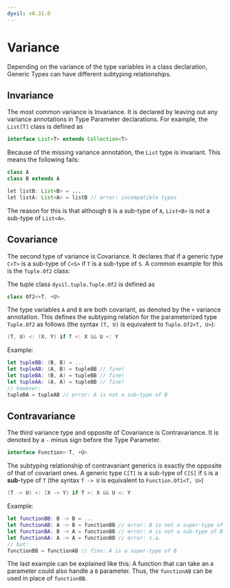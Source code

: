 ```yaml
---
dyvil: v0.31.0
---
```


# Variance

Depending on the variance of the type variables in a class declaration, Generic Types can have different subtyping relationships.

## Invariance

The most common variance is Invariance. It is declared by leaving out any variance annotations in Type Parameter declarations. For example, the `List[T]` class is defined as

```java
interface List<T> extends Collection<T>
```

Because of the missing variance annotation, the `List` type is invariant. This means the following fails:

```java
class A
class B extends A

let listB: List<B> = ...
let listA: List<A> = listB // error: incompatible types
```

The reason for this is that although `B` is a sub-type of `A`, `List<B>` is not a sub-type of `List<A>`.

## Covariance

The second type of variance is Covariance. It declares that if a generic type `C<T>` is a sub-type of `C<S>` if `T` is a sub-type of `S`. A common example for this is the `Tuple.Of2` class:

The tuple class `dyvil.tuple.Tuple.Of2` is defined as

```scala
class Of2<+T, +U>
```

The type variables `A` and `B` are both covariant, as denoted by the `+` variance annotation. This defines the subtyping relation for the parameterized type `Tuple.Of2` as follows \(the syntax `(T, U)` is equivalent to `Tuple.Of2<T, U>`\):

```swift
(T, U) <: (X, Y) if T <: X && U <: Y
```

Example:

```swift
let tupleBB: (B, B) = ...
let tupleAB: (A, B) = tupleBB // fine!
let tupleBA: (B, A) = tupleBB // fine!
let tupleAA: (A, A) = tupleBB // fine!
// however:
tupleBA = tupleAB // error: A is not a sub-type of B
```

## Contravariance

The third variance type and opposite of Covariance is Contravariance. It is denoted by a `-` minus sign before the Type Parameter.

```java
interface Function<-T, +U>
```

The subtyping relationship of contravariant generics is exactly the opposite of that of covariant ones. A generic type `C[T]` is a sub-type of `C[S]` if `S` is a **sub**-type of `T` \(the syntax `T -> U` is equivalent to `Function.Of1<T, U>`\)

```swift
(T -> U) <: (X -> Y) if T >: X && U <: Y
```

Example:

```swift
let functionBB: B -> B = ...
let functionAB: A -> B = functionBB // error: B is not a super-type of A
let functionBA: B -> A = functionBB // error: A is not a sub-type of B (covariant!)
let functionAA: A -> A = functionBB // error: s.a.
// but:
functionBB = functionAB // fine: A is a super-type of B
```

The last example can be explained like this: A function that can take an `A` parameter could also handle a `B` parameter. Thus, the `functionAB` can be used in place of `functionBB`.

